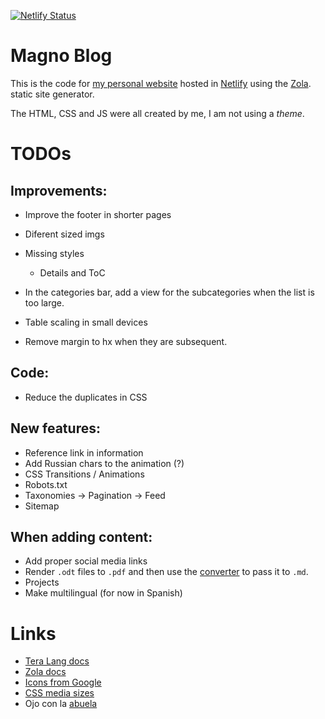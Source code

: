 [![Netlify Status](https://api.netlify.com/api/v1/badges/f5780fca-8fa1-4eb6-a8ff-1d8ca6821311/deploy-status)](https://app.netlify.com/sites/magnoblog/deploys)

# Magno Blog
This is the code for [my personal website](https://magnoblog.netlify.com) hosted
in [Netlify](https://netlify.com) using the [Zola](https://www.getzola.org).
static site generator.

The HTML, CSS and JS were all created by me, I am not using a _theme_.

# TODOs
## Improvements:
- Improve the footer in shorter pages
- Diferent sized imgs

- Missing styles
    - Details and ToC
- In the categories bar, add a view for the subcategories when the list is too
  large.
- Table scaling in small devices
- Remove margin to hx when they are subsequent.

## Code:
- Reduce the duplicates in CSS

## New features:
- Reference link in information
- Add Russian chars to the animation (?)
- CSS Transitions / Animations
- Robots.txt
- Taxonomies -> Pagination -> Feed
- Sitemap

## When adding content:
- Add proper social media links
- Render `.odt` files to `.pdf` and then use the [converter](https://pdf2md.morethan.io)
  to pass it to `.md`.
- Projects
- Make multilingual (for now in Spanish)

# Links
- [Tera Lang docs](https://tera.netlify.app/docs/)
- [Zola docs](https://www.getzola.org/documentation/getting-started/overview/)
- [Icons from Google](https://fonts.google.com/icons)
- [CSS media sizes](https://stackoverflow.com/questions/25211090/how-to-auto-adjust-the-div-size-for-all-mobile-tablet-display-formats)
- Ojo con la [abuela](https://caderek.github.io/gramma/)
